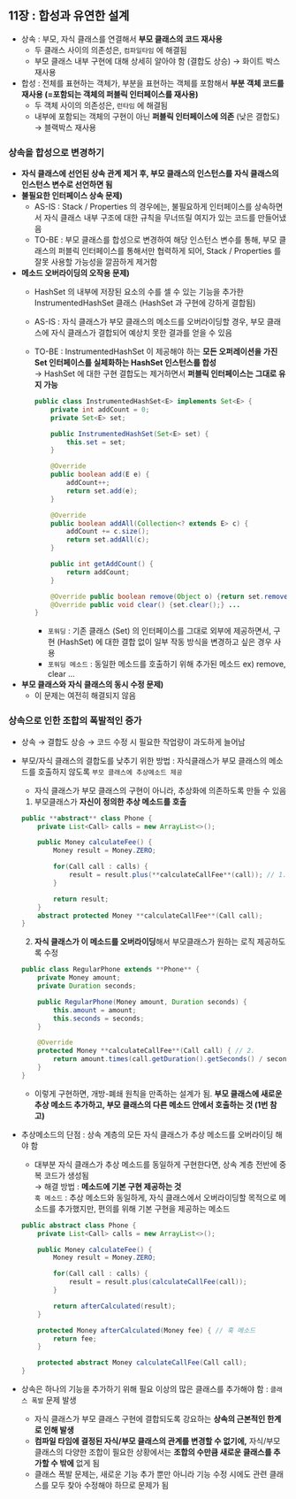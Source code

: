 ## 11장 : 합성과 유연한 설계

- 상속 : 부모, 자식 클래스를 연결해서 **부모 클래스의 코드 재사용**
    - 두 클래스 사이의 의존성은, `컴파일타임` 에 해결됨
    - 부모 클래스 내부 구현에 대해 상세히 알아야 함 (결합도 상승) → 화이트 박스 재사용
- 합성 : 전체를 표현하는 객체가, 부분을 표현하는 객체를 포함해서 **부분 객체 코드를 재사용 (=포함되는 객체의 퍼블릭 인터페이스를 재사용)**
    - 두 객체 사이의 의존성은, `런타임` 에 해결됨
    - 내부에 포함되는 객체의 구현이 아닌 **퍼블릭 인터페이스에 의존** (낮은 결합도) → 블랙박스 재사용

### 상속을 합성으로 변경하기
- **자식 클래스에 선언된 상속 관계 제거 후, 부모 클래스의 인스턴스를 자식 클래스의 인스턴스 변수로 선언하면 됨**
- **불필요한 인터페이스 상속 문제)**
    - AS-IS : Stack / Properties 의 경우에는, 불필요하게 인터페이스를 상속하면서 자식 클래스 내부 구조에 대한 규칙을 무너뜨릴 여지가 있는 코드를 만들어냈음
    - TO-BE : 부모 클래스를 합성으로 변경하여 해당 인스턴스 변수를 통해, 부모 클래스의 퍼블릭 인터페이스를 통해서만 협력하게 되어, Stack / Properties 를 잘못 사용할 가능성을 깔끔하게 제거함
- **메소드 오버라이딩의 오작용 문제)**
    - HashSet 의 내부에 저장된 요소의 수를 셀 수 있는 기능을 추가한 InstrumentedHashSet 클래스 (HashSet 과 구현에 강하게 결합됨)
    - AS-IS : 자식 클래스가 부모 클래스의 메소드를 오버라이딩할 경우, 부모 클래스에 자식 클래스가 결합되어 예상치 못한 결과를 얻을 수 있음
    - TO-BE : InstrumentedHashSet 이 제공해야 하는 **모든 오퍼레이션을 가진 Set 인터페이스를 실체화하는 HashSet 인스턴스를 합성** <br>
    → HashSet 에 대한 구현 결합도는 제거하면서 **퍼블릭 인터페이스는 그대로 유지 가능**
        <br>
        ```java
        public class InstrumentedHashSet<E> implements Set<E> {
            private int addCount = 0;
            private Set<E> set;
        
            public InstrumentedHashSet(Set<E> set) {
                this.set = set;
            }
        
            @Override
            public boolean add(E e) {
                addCount++;
                return set.add(e);
            }
        
            @Override
            public boolean addAll(Collection<? extends E> c) {
                addCount += c.size();
                return set.addAll(c);
            }
        
            public int getAddCount() {
                return addCount;
            }
        
            @Override public boolean remove(Object o) {return set.remove(o);}
            @Override public void clear() {set.clear();} ...
        }
        ```
        
        - `포워딩` : 기존 클래스 (Set) 의 인터페이스를 그대로 외부에 제공하면서, 구현 (HashSet) 에 대한 결합 없이 일부 작동 방식을 변경하고 싶은 경우 사용
        - `포워딩 메소드` : 동일한 메소드를 호출하기 위해 추가된 메소드 ex) remove, clear …
- **부모 클래스와 자식 클래스의 동시 수정 문제)**
    - 이 문제는 여전히 해결되지 않음

### 상속으로 인한 조합의 폭발적인 증가

- 상속 → 결합도 상승 → 코드 수정 시 필요한 작업량이 과도하게 늘어남
- 부모/자식 클래스의 결합도를 낮추기 위한 방법 : 자식클래스가 부모 클래스의 메소드를 호출하지 않도록 `부모 클래스에 추상메소드 제공`
    - 자식 클래스가 부모 클래스의 구현이 아니라, 추상화에 의존하도록 만들 수 있음
       <br>
    1. 부모클래스가 **자신이 정의한 추상 메소드를 호출**     
    ```java
    public **abstract** class Phone {
        private List<Call> calls = new ArrayList<>();
    
        public Money calculateFee() {
            Money result = Money.ZERO;
    
            for(Call call : calls) {
                result = result.plus(**calculateCallFee**(call)); // 1. 
            }
    
            return result;
        }
        abstract protected Money **calculateCallFee**(Call call);
    }
    ```
    
    2. **자식 클래스가 이 메소드를 오버라이딩**해서 부모클래스가 원하는 로직 제공하도록 수정
    
    ```java
    public class RegularPhone extends **Phone** {
        private Money amount;
        private Duration seconds;
    
        public RegularPhone(Money amount, Duration seconds) {
            this.amount = amount;
            this.seconds = seconds;
        }
    
        @Override
        protected Money **calculateCallFee**(Call call) { // 2.
            return amount.times(call.getDuration().getSeconds() / seconds.getSeconds());
        }
    }
    ```
    
    - 이렇게 구현하면, 개방-폐쇄 원칙을 만족하는 설계가 됨.
    **부모 클래스에 새로운 추상 메소드 추가하고, 부모 클래스의 다른 메소드 안에서 호출하는 것 (1번 참고)**
- 추상메소드의 단점 : 상속 계층의 모든 자식 클래스가 추상 메소드를 오버라이딩 해야 함
    - 대부분 자식 클래스가 추상 메소드를 동일하게 구현한다면, 상속 계층 전반에 중복 코드가 생성됨 <br>
        → 해결 방법 : **메소드에 기본 구현 제공하는 것** <br>
        `훅 메소드` : 추상 메소드와 동일하게, 자식 클래스에서 오버라이딩할 목적으로 메소드를 추가했지만, 편의를 위해 기본 구현을 제공하는 메소드
        
    ```java
    public abstract class Phone {
        private List<Call> calls = new ArrayList<>();
    
        public Money calculateFee() {
            Money result = Money.ZERO;
    
            for(Call call : calls) {
                result = result.plus(calculateCallFee(call));
            }
    
            return afterCalculated(result);
        }
    
        protected Money afterCalculated(Money fee) { // 훅 메소드
            return fee;
        }
    
        protected abstract Money calculateCallFee(Call call);
    }
    ```
    
- 상속은 하나의 기능을 추가하기 위해 필요 이상의 많은 클래스를 추가해야 함 : `클래스 폭발` 문제 발생
    - 자식 클래스가 부모 클래스 구현에 결합되도록 강요하는 **상속의 근본적인 한계로 인해 발생**
    - **컴파일 타임에 결정된 자식/부모 클래스의 관계를 변경할 수 없기에,** 자식/부모 클래스의 다양한 조합이 필요한 상황에서는 **조합의 수만큼 새로운 클래스를 추가할 수 밖에** 없게 됨
    - 클래스 폭발 문제는, 새로운 기능 추가 뿐만 아니라 기능 수정 시에도 관련 클래스를 모두 찾아 수정해야 하므로 문제가 됨
